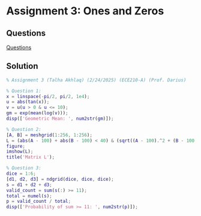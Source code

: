 # Assignment 3: Ones and Zeros

## Questions
[Questions](https://github.com/TalhaAkhlaq/ECE210-MATLAB-Seminar-Signals-Systems/blob/main/Assignment%202%3A%20Vectorization/Assignment%202%20Vectorization.pdf)

## Solution
```matlab
% Assignment 3 (Talha Akhlaq) (2/24/2025) (ECE210-A) (Prof. Darius)

% Question 1:
x = linspace(-pi/2, pi/2, 1e4);
u = abs(tan(x));
v = u(u > 0 & u <= 10);
gm = exp(mean(log(v)));
disp(['Geometric Mean: ', num2str(gm)]);

% Question 2:
[A, B] = meshgrid(1:256, 1:256);
L = (abs(A - 100) + abs(B - 100) < 40) & (sqrt((A - 100).^2 + (B - 100).^2) > 15);
figure;
imshow(L);
title('Matrix L');

% Question 3:
dice = 1:6;
[d1, d2, d3] = ndgrid(dice, dice, dice);
s = d1 + d2 + d3;
valid_count = sum(s(:) >= 11);
total = numel(s);
p = valid_count / total;
disp(['Probability of sum >= 11: ', num2str(p)]);


